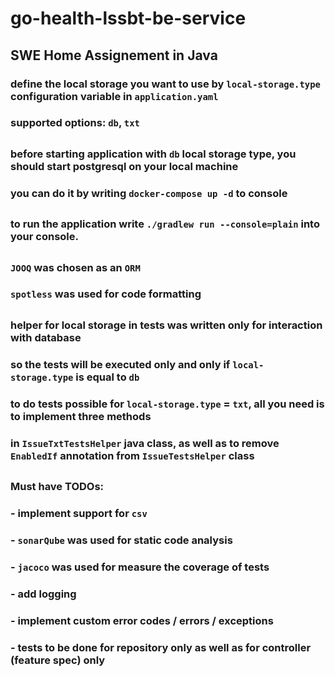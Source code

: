 # go-health-lssbt-be-service
## SWE Home Assignement in Java

### define the local storage you want to use by `local-storage.type` configuration variable in `application.yaml`
### supported options: `db`, `txt`
##
### before starting application with `db` local storage type, you should start postgresql on your local machine
### you can do it by writing `docker-compose up -d` to console
##
### to run the application write `./gradlew run --console=plain` into your console.
##
### `JOOQ` was chosen as an `ORM`
### `spotless` was used for code formatting
##
### helper for local storage in tests was written only for interaction with database
### so the tests will be executed only and only if `local-storage.type` is equal to `db`
### to do tests possible for `local-storage.type` = `txt`, all you need is to implement three methods
### in `IssueTxtTestsHelper` java class, as well as to remove `EnabledIf` annotation from `IssueTestsHelper` class
##
### Must have TODOs:
### - implement support for `csv`
### - `sonarQube` was used for static code analysis
### - `jacoco` was used for measure the coverage of tests
### - add logging
### - implement custom error codes / errors / exceptions
### - tests to be done for repository only as well as for controller (feature spec) only
